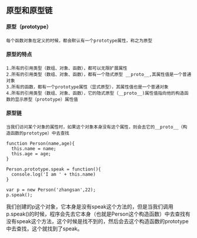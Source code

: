 ## 原型和原型链

#### 原型（prototype）
	每个函数对象在定义的时候，都会默认有一个prototype属性，称之为原型

#### 原型的特点
	1.所有的引用类型（数组、对象、函数），都可以无限扩展属性
	2.所有的引用类型（数组、对象、函数），都有一个隐式原型 __proto__,其属性值是一个普通对象
	3.所有的函数，都有一个prototype属性（显式原型），其属性值也是一个普通对象
	4.所有的引用类型（数组、对象、函数），它的隐式原型（__proto__)属性值指向他的构造函数的显示原型（prototype）属性值

#### 原型链
	当我们访问某个对象的属性时，如果这个对象本身没有这个属性，则会去它的__proto__（构造函数的prototype）中去查找

	function Person(name,age){
	  this.name = name;
	  this.age = age;		
	}

	Person.prototype.speak = function(){
	  console.log('I am ' + this.name)
	}

	var p = new Person('zhangsan',22); 
	p.speak();

我们创建的p这个对象，它本身是没有speak这个方法的，但是当我们调用p.speak()的时候，程序会先去它本身（也就是Person这个构造函数）中去查找有没有speak这个方法，这个时候是找不到的，然后会去这个构造函数的prototype中去查找，这个就找到了speak。
